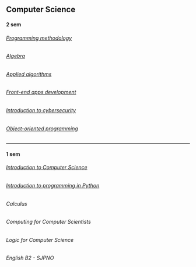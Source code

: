 

## Computer Science


#### 2 sem

###### [Programming methodology](https://github.com/aszkiel71/uwr/tree/main/informatyka%20%5Bcomputer%20science%5D/%5B25-S%5D%20Metody%20Programowania)
###### [Algebra](https://github.com/aszkiel71/uwr/tree/main/informatyka%20%5Bcomputer%20science%5D/%5B25-S%5D%20Algebra)
###### [Applied algorithms](https://github.com/aszkiel71/uwr/tree/main/informatyka%20%5Bcomputer%20science%5D/%5B25-S%5D%20Algorytmika%20Praktyczna)
###### [Front-end apps development](https://github.com/aszkiel71/uwr/tree/main/informatyka%20%5Bcomputer%20science%5D/%5B25-S%5D%20KURS%20App%20Frontend%20%5BENG%5D)
###### [Introduction to cybersecurity](https://github.com/aszkiel71/uwr/tree/main/informatyka%20%5Bcomputer%20science%5D/%5B25-S%5D%20Wstep%20do%20Bezpieczenstwa%20Komputerowego)
###### [Object-oriented programming](https://github.com/aszkiel71/uwr/tree/main/informatyka%20%5Bcomputer%20science%5D/%5B25-S%5D%20Programowanie%20Obiektowe)

_________
#### 1 sem

###### [Introduction to Computer Science](https://github.com/aszkiel71/uwr/tree/main/informatyka%20%5Bcomputer%20science%5D/%5B24-W%5D%20Wstep%20do%20informatyki)
###### [Introduction to programming in Python](https://github.com/aszkiel71/uwr/tree/main/informatyka%20%5Bcomputer%20science%5D/%5B24-W%5D%20Wstep%20do%20pythona)

###### Calculus 

###### Computing for Computer Scientists 

###### Logic for Computer Science

###### English B2 - SJPNO
